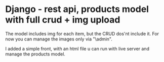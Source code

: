 # Django - rest api, products model with full crud + img upload 


The model includes img for each item, but the CRUD dos'nt include it. For now you can manage the images only via "\admin". 

I added a simple front, with an html file u can run with live server and manage the products model.

